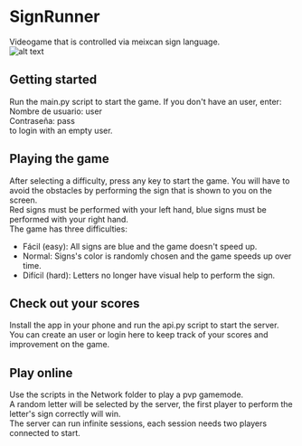 # SignRunner
Videogame that is controlled via meixcan sign language.\
![alt text](https://media.giphy.com/media/U7JqwDaIEcgAX4DzWt/giphy.gif)
## Getting started
Run the main.py script to start the game. If you don't have an user, enter:\
Nombre de usuario: user\
Contraseña: pass\
to login with an empty user.
## Playing the game
After selecting a difficulty, press any key to start the game. You will have to avoid the obstacles by performing the sign that is shown to you on the screen.\
Red signs must be performed with your left hand, blue signs must be performed with your right hand.\
The game has three difficulties:
* Fácil (easy): All signs are blue and the game doesn't speed up.
* Normal: Signs's color is randomly chosen and the game speeds up over time.
* Difícil (hard): Letters no longer have visual help to perform the sign.
## Check out your scores
Install the app in your phone and run the api.py script to start the server.\
You can create an user or login here to keep track of your scores and improvement on the game.
## Play online
Use the scripts in the Network folder to play a pvp gamemode.\
A random letter will be selected by the server, the first player to perform the letter's sign correctly will win.\
The server can run infinite sessions, each session needs two players connected to start.
